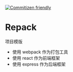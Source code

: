 [![Commitizen friendly](https://img.shields.io/badge/commitizen-friendly-brightgreen.svg)](http://commitizen.github.io/cz-cli/)

# Repack

项目模版

- 使用 webpack 作为打包工具
- 使用 react 作为前端框架
- 使用 express 作为后端框架
